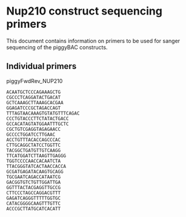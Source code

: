 # Nup210 construct sequencing primers

This document contains information on primers to be used for sanger sequencing of the piggyBAC constructs.

## Individual primers

piggyFwdRev_NUP210

```
ACAATGCTCCCAGAAAGCTG
CGCCCTCAGGATACTGACAT
GCTCAAAGCTTAAAGCACGAA
GGAGATCCCGCTAGACCAGT
TTTAGTAACAAAGTGTATGTTTCAGAC
CCCTGTACCCTTCTATACTGACC
GCCACATAGTATGGAATTTGCTC
CGCTGTCGAGGTAGAGAACC
GCCCCTGGATCCTTGAAC
ACCTGTTTACACCAGCCCAC
CTTGCAGGCTATCCTGGTTC
TACGGCTGATGTTGTCAAGG
TTCATGGATCTTAAGTTGAGGG
TGGTCCCCAACCACAATCTA
TTACGGGTATCACTAACCACCA
GCGATGAGATACAAGTGCAGG
TGCGAATCAGACCATAATCG
GACGGTGTCTGTTGGATTGA
GGTTTACTACGAGGTTGCCG
CTTCCCTAGCCAGGACGTTT
GAGATCAGGGTTTTTGGTGC
CATACGGGGCAAGTTTGTTC
ACCCGCTTATGCATCACATT
```
